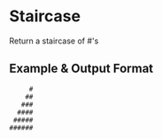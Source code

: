 # Staircase

Return a staircase of #'s

## Example & Output Format

         #
        ##
       ###
      ####
     #####
    ######